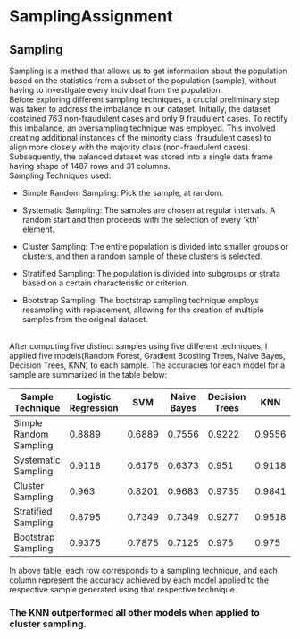 # SamplingAssignment
## Sampling
Sampling is a method that allows us to get information about the population based on the statistics from a subset of the population (sample), without having to investigate every individual from the population.
<br>
Before exploring different sampling techniques, a crucial preliminary step was taken to address the imbalance in our dataset. Initially, the dataset contained 763 non-fraudulent cases and only 9 fraudulent cases. To rectify this imbalance, an oversampling technique was employed. This involved creating additional instances of the minority class (fraudulent cases) to align more closely with the majority class (non-fraudulent cases). Subsequently, the balanced dataset was stored into a single data frame having shape of 1487 rows and 31 columns.
<br>
Sampling Techniques used:
- Simple Random Sampling:
   Pick the sample, at random. 

- Systematic Sampling:
   The samples are chosen at regular intervals. A random start and then proceeds with the selection of every ‘kth’ element.

- Cluster Sampling:
   The entire population is divided into smaller groups or clusters, and then a random sample of these clusters is selected.

- Stratified Sampling:
   The population is divided into subgroups or strata based on a certain characteristic or criterion.  

- Bootstrap Sampling:
   The bootstrap sampling technique employs resampling with replacement, allowing for the creation of multiple samples from the original dataset. 
<br>
After computing five distinct samples using five different techniques, I applied five models(Random Forest, Gradient Boosting Trees, Naive Bayes, Decision Trees, KNN) to each sample. The accuracies for each model for a sample are summarized in the table below:

| Sample Technique      | Logistic Regression | SVM       | Naive Bayes      | Decision Trees   | KNN              |
|-----------------------|---------------------|-----------|------------------|------------------|------------------|
| Simple Random Sampling| 0.8889              | 0.6889    | 0.7556           | 0.9222           | 0.9556           |
| Systematic Sampling   | 0.9118              | 0.6176    | 0.6373           | 0.951            | 0.9118           |
| Cluster Sampling      | 0.963               | 0.8201    | 0.9683           | 0.9735           | 0.9841           |
| Stratified Sampling   | 0.8795              | 0.7349    | 0.7349           | 0.9277           | 0.9518           |
| Bootstrap Sampling    | 0.9375              | 0.7875    | 0.7125           | 0.975            | 0.975            |

In above table, each row corresponds to a sampling technique, and each column represent the accuracy achieved by each model applied to the respective sample generated using that respective technique.
<br>
### The KNN outperformed all other models when applied to cluster sampling.
